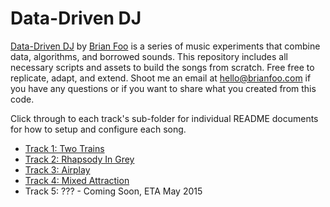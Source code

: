 Data-Driven DJ
=================

[Data-Driven DJ](https://datadrivendj.com) by [Brian Foo](http://brianfoo.com) is a series of music experiments that combine data, algorithms, and borrowed sounds. This repository includes all necessary scripts and assets to build the songs from scratch. Free free to replicate, adapt, and extend. Shoot me an email at [hello@brianfoo.com](mailto:hello@brianfoo.com) if you have any questions or if you want to share what you created from this code.

Click through to each track's sub-folder for individual README documents for how to setup and configure each song.

* [Track 1: Two Trains](https://github.com/beefoo/music-lab-scripts/tree/master/01_subway)
* [Track 2: Rhapsody In Grey](https://github.com/beefoo/music-lab-scripts/tree/master/02_brain)
* [Track 3: Airplay](https://github.com/beefoo/music-lab-scripts/tree/master/03_smog)
* [Track 4: Mixed Attraction](https://github.com/beefoo/music-lab-scripts/tree/master/04_dating)
* Track 5: ??? - Coming Soon, ETA May 2015
